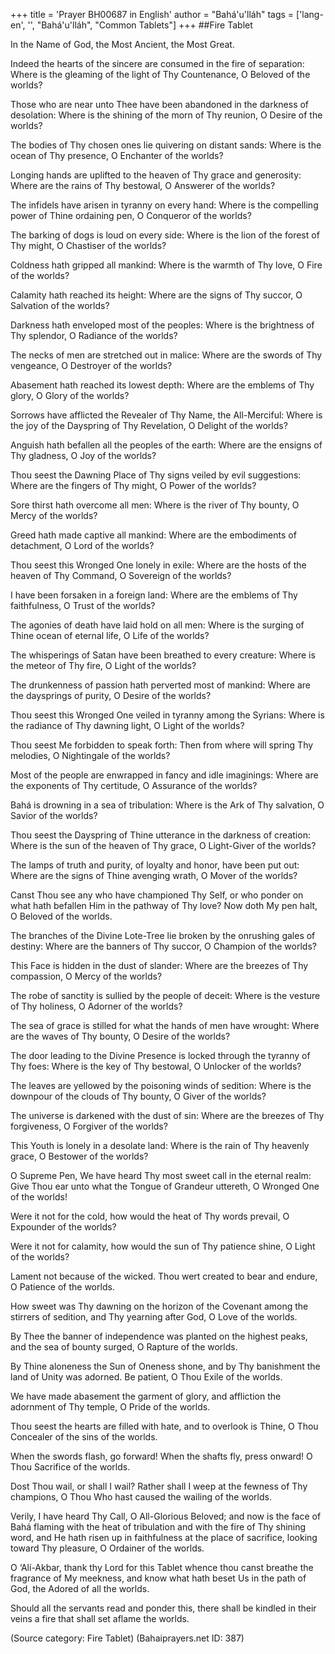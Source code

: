 +++
title = 'Prayer BH00687 in English'
author = "Bahá'u'lláh"
tags = ['lang-en', '', "Bahá'u'lláh", "Common Tablets"]
+++
##Fire Tablet

In the Name of God, the Most Ancient, the Most Great.

Indeed the hearts of the sincere are consumed in the fire of separation: Where is the gleaming of the light of Thy Countenance, O Beloved of the worlds?

Those who are near unto Thee have been abandoned in the darkness of desolation: Where is the shining of the morn of Thy reunion, O Desire of the worlds?

The bodies of Thy chosen ones lie quivering on distant sands: Where is the ocean of Thy presence, O Enchanter of the worlds?

Longing hands are uplifted to the heaven of Thy grace and generosity: Where are the rains of Thy bestowal, O Answerer of the worlds?

The infidels have arisen in tyranny on every hand: Where is the compelling power of Thine ordaining pen, O Conqueror of the worlds?

The barking of dogs is loud on every side: Where is the lion of the forest of Thy might, O Chastiser of the worlds?

Coldness hath gripped all mankind: Where is the warmth of Thy love, O Fire of the worlds?

Calamity hath reached its height: Where are the signs of Thy succor, O Salvation of the worlds?

Darkness hath enveloped most of the peoples: Where is the brightness of Thy splendor, O Radiance of the worlds?

The necks of men are stretched out in malice: Where are the swords of Thy vengeance, O Destroyer of the worlds?

Abasement hath reached its lowest depth: Where are the emblems of Thy glory, O Glory of the worlds?

Sorrows have afflicted the Revealer of Thy Name, the All-Merciful: Where is the joy of the Dayspring of Thy Revelation, O Delight of the worlds?

Anguish hath befallen all the peoples of the earth: Where are the ensigns of Thy gladness, O Joy of the worlds?

Thou seest the Dawning Place of Thy signs veiled by evil suggestions: Where are the fingers of Thy might, O Power of the worlds?

Sore thirst hath overcome all men: Where is the river of Thy bounty, O Mercy of the worlds?

Greed hath made captive all mankind: Where are the embodiments of detachment, O Lord of the worlds?

Thou seest this Wronged One lonely in exile: Where are the hosts of the heaven of Thy Command, O Sovereign of the worlds?

I have been forsaken in a foreign land: Where are the emblems of Thy faithfulness, O Trust of the worlds?

The agonies of death have laid hold on all men: Where is the surging of Thine ocean of eternal life, O Life of the worlds?

The whisperings of Satan have been breathed to every creature: Where is the meteor of Thy fire, O Light of the worlds?

The drunkenness of passion hath perverted most of mankind: Where are the daysprings of purity, O Desire of the worlds?

Thou seest this Wronged One veiled in tyranny among the Syrians: Where is the radiance of Thy dawning light, O Light of the worlds?

Thou seest Me forbidden to speak forth: Then from where will spring Thy melodies, O Nightingale of the worlds?

Most of the people are enwrapped in fancy and idle imaginings: Where are the exponents of Thy certitude, O Assurance of the worlds?

Bahá is drowning in a sea of tribulation: Where is the Ark of Thy salvation, O Savior of the worlds?

Thou seest the Dayspring of Thine utterance in the darkness of creation: Where is the sun of the heaven of Thy grace, O Light-Giver of the worlds?

The lamps of truth and purity, of loyalty and honor, have been put out: Where are the signs of Thine avenging wrath, O Mover of the worlds?

Canst Thou see any who have championed Thy Self, or who ponder on what hath befallen Him in the pathway of Thy love? Now doth My pen halt, O Beloved of the worlds.

The branches of the Divine Lote-Tree lie broken by the onrushing gales of destiny: Where are the banners of Thy succor, O Champion of the worlds?

This Face is hidden in the dust of slander: Where are the breezes of Thy compassion, O Mercy of the worlds?

The robe of sanctity is sullied by the people of deceit: Where is the vesture of Thy holiness, O Adorner of the worlds?

The sea of grace is stilled for what the hands of men have wrought: Where are the waves of Thy bounty, O Desire of the worlds?

The door leading to the Divine Presence is locked through the tyranny of Thy foes: Where is the key of Thy bestowal, O Unlocker of the worlds?

The leaves are yellowed by the poisoning winds of sedition: Where is the downpour of the clouds of Thy bounty, O Giver of the worlds?

The universe is darkened with the dust of sin: Where are the breezes of Thy forgiveness, O Forgiver of the worlds?

This Youth is lonely in a desolate land: Where is the rain of Thy heavenly grace, O Bestower of the worlds?

O Supreme Pen, We have heard Thy most sweet call in the eternal realm: Give Thou ear unto what the Tongue of Grandeur uttereth, O Wronged One of the worlds!

Were it not for the cold, how would the heat of Thy words prevail, O Expounder of the worlds?

Were it not for calamity, how would the sun of Thy patience shine, O Light of the worlds?

Lament not because of the wicked. Thou wert created to bear and endure, O Patience of the worlds.

How sweet was Thy dawning on the horizon of the Covenant among the stirrers of sedition, and Thy yearning after God, O Love of the worlds.

By Thee the banner of independence was planted on the highest peaks, and the sea of bounty surged, O Rapture of the worlds.

By Thine aloneness the Sun of Oneness shone, and by Thy banishment the land of Unity was adorned. Be patient, O Thou Exile of the worlds.

We have made abasement the garment of glory, and affliction the adornment of Thy temple, O Pride of the worlds.

Thou seest the hearts are filled with hate, and to overlook is Thine, O Thou Concealer of the sins of the worlds.

When the swords flash, go forward! When the shafts fly, press onward! O Thou Sacrifice of the worlds.

Dost Thou wail, or shall I wail? Rather shall I weep at the fewness of Thy champions, O Thou Who hast caused the wailing of the worlds.

Verily, I have heard Thy Call, O All-Glorious Beloved; and now is the face of Bahá flaming with the heat of tribulation and with the fire of Thy shining word, and He hath risen up in faithfulness at the place of sacrifice, looking toward Thy pleasure, O Ordainer of the worlds.

O ‘Alí-Akbar, thank thy Lord for this Tablet whence thou canst breathe the fragrance of My meekness, and know what hath beset Us in the path of God, the Adored of all the worlds.

Should all the servants read and ponder this, there shall be kindled in their veins a fire that shall set aflame the worlds.

(Source category: Fire Tablet)
(Bahaiprayers.net ID: 387)

